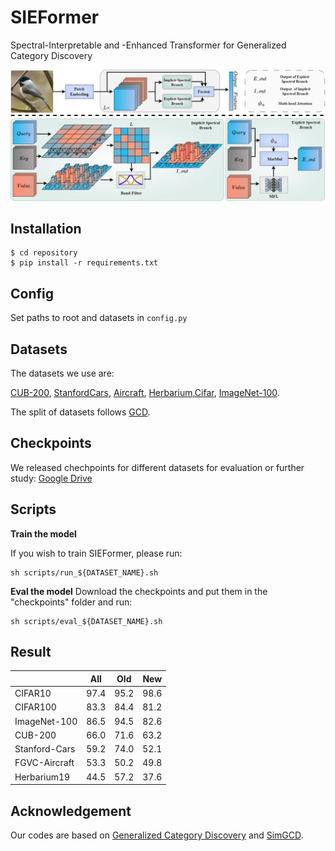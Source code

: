# SIEFormer

Spectral-Interpretable and -Enhanced Transformer for Generalized Category Discovery

![teaser](assets/teaser.png)

## Installation

```shell
$ cd repository
$ pip install -r requirements.txt
```

## Config

Set paths to root and datasets in `config.py`

## Datasets

The datasets we use are:

[CUB-200](https://www.vision.caltech.edu/datasets/cub_200_2011/), [StanfordCars](https://www.kaggle.com/datasets/jessicali9530/stanford-cars-dataset), [Aircraft](https://www.kaggle.com/code/metamath/fgvc-aircraft),  [Herbarium](https://www.kaggle.com/competitions/herbarium-2019-fgvc6/data),[Cifar](), [ImageNet-100](https://www.image-net.org/).

The split of datasets follows [GCD](https://github.com/sgvaze/generalized-category-discovery).

## Checkpoints

We released chechpoints for different datasets for evaluation or further study: [Google Drive](https://drive.google.com/drive/folders/1UvauWCIQ72Xuyw2-Ec5TTGQy3OoI4WhU?usp=drive_link)

## Scripts

**Train the model**

If you wish to train SIEFormer, please run:

```
sh scripts/run_${DATASET_NAME}.sh
```

**Eval the model**
Download the checkpoints and put them in the "checkpoints" folder and run:

```
sh scripts/eval_${DATASET_NAME}.sh
```

## Result

|         | All | Old | New |
| --------   | ------   | ----  |------|
|CIFAR10 | 97.4 | 95.2 | 98.6 |
| CIFAR100 |  83.3  |  84.4  | 81.2 |
| ImageNet-100   | 86.5 | 94.5 | 82.6 |
| CUB-200   | 66.0 | 71.6 | 63.2 |
| Stanford-Cars  | 59.2 | 74.0 | 52.1 |
| FGVC-Aircraft | 53.3 | 50.2 | 49.8 |
| Herbarium19 | 44.5 | 57.2 | 37.6 |

## Acknowledgement

Our codes are based on [Generalized Category Discovery](https://github.com/sgvaze/generalized-category-discovery) and [SimGCD](https://github.com/CVMI-Lab/SimGCD).

